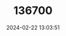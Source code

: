 ---
title: "136700"
category: "Rattus salocco"
draft: false
date: 2024-02-22 13:03:51
languages:
  English: ["Southeastern Xanthurus Rat"]
---